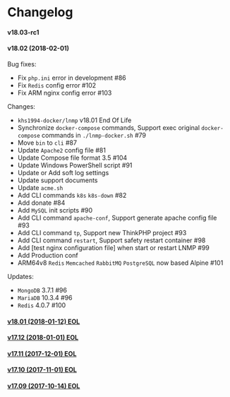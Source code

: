 Changelog
==============

#### v18.03-rc1

#### v18.02 (2018-02-01)

Bug fixes:
* Fix `php.ini` error in development #86
* Fix `Redis` config error #102
* Fix ARM nginx config error #103

Changes:
* `khs1994-docker/lnmp` v18.01 End Of Life
* Synchronize `docker-compose` commands, Support exec original `docker-compose` commands in `./lnmp-docker.sh` #79
* Move `bin` to `cli` #87
* Update `Apache2` config file #81
* Update Compose file format 3.5 #104
* Update Windows PowerShell script #91
* Update or Add soft log settings
* Update support documents
* Update `acme.sh`
* Add CLI commands `k8s` `k8s-down` #82
* Add donate #84
* Add `MySQL` init scripts #90
* Add CLI command `apache-conf`, Support generate apache config file #93
* Add CLI command `tp`, Support new ThinkPHP project #93
* Add CLI command `restart`, Support safety restart container #98
* Add [test nginx configuration file] when start or restart LNMP #99
* Add Production conf
* ARM64v8 `Redis` `Memcached` `RabbitMQ` `PostgreSQL` now based Alpine #101

Updates:
* `MongoDB` 3.7.1   #96
* `MariaDB` 10.3.4  #96
* `Redis`   4.0.7   #100

#### [v18.01 (2018-01-12) EOL](https://github.com/khs1994-docker/lnmp/releases/tag/v18.01)

#### [v17.12 (2018-01-01) EOL](https://github.com/khs1994-docker/lnmp/releases/tag/v17.12)

#### [v17.11 (2017-12-01) EOL](https://github.com/khs1994-docker/lnmp/releases/tag/v17.11)

#### [v17.10 (2017-11-01) EOL](https://github.com/khs1994-docker/lnmp/releases/tag/v17.10)

#### [v17.09 (2017-10-14) EOL](https://github.com/khs1994-docker/lnmp/releases/tag/v17.09)
